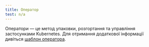 ```yaml
---
title: Оператор
test: n/a
---
```


Оператори — це метод упаковки, розгортання та управління застосунками Kubernetes. Для отримання додаткової інформації дивіться [шаблон оператора](https://kubernetes.io/docs/concepts/extend-kubernetes/operator/).
